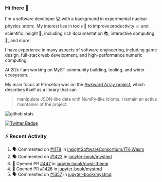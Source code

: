 ### Hi there 👋 

I'm a software developer 💻 with a background in experimental nuclear physics :atom:. My interest lies in tools :wrench: to improve productivity :chart_with_upwards_trend: and scientific insight :telescope:, including rich documentation 📚, interactive computing 🧮, and more! 

I have experience in many aspects of software engineering, including game design, full-stack web development, and high-performance numeric computing. 

At 2i2c I am working on MyST community building, tooling, and wider ecosystem. 

My main focus at Princeton was on the [Awkward Array project](awkward-array.org/), which describes itself as a library that can 
> manipulate JSON-like data with NumPy-like idioms. I remain an active maintainer of the project. 

![github stats](https://github-readme-stats.vercel.app/api?username=agoose77&show_icons=true&hide_rank=true&hide_title=true&bg_color=30,e76445,904e95&text_color=efe3ec&icon_color=efe3ec)
<!--
**agoose77/agoose77** is a ✨ _special_ ✨ repository because its `README.md` (this file) appears on your GitHub profile.

Here are some ideas to get you started:

- 🔭 I’m currently working on ...
- 🌱 I’m currently learning ...
- 👯 I’m looking to collaborate on ...
- 🤔 I’m looking for help with ...
- 💬 Ask me about ...
- 📫 How to reach me: ...
- 😄 Pronouns: ...
- ⚡ Fun fact: ...
-->

[![Twitter Badge](https://img.shields.io/twitter/follow/agoose77?style=flat-square&logo=Twitter&logoColor=white&color=cornflowerblue)](https://twitter.com/agoose77)

### :zap: Recent Activity

<!--START_SECTION:activity-->
1. 🗣 Commented on [#1178](https://github.com/InsightSoftwareConsortium/ITK-Wasm/pull/1178#issuecomment-2274305344) in [InsightSoftwareConsortium/ITK-Wasm](https://github.com/InsightSoftwareConsortium/ITK-Wasm)
2. 🗣 Commented on [#1423](https://github.com/jupyter-book/mystmd/pull/1423#issuecomment-2273537643) in [jupyter-book/mystmd](https://github.com/jupyter-book/mystmd)
3. 💪 Opened PR [#447](https://github.com/jupyter-book/myst-theme/pull/447) in [jupyter-book/myst-theme](https://github.com/jupyter-book/myst-theme)
4. 💪 Opened PR [#1426](https://github.com/jupyter-book/mystmd/pull/1426) in [jupyter-book/mystmd](https://github.com/jupyter-book/mystmd)
5. 🗣 Commented on [#1357](https://github.com/jupyter-book/mystmd/issues/1357#issuecomment-2273368644) in [jupyter-book/mystmd](https://github.com/jupyter-book/mystmd)
<!--END_SECTION:activity-->
